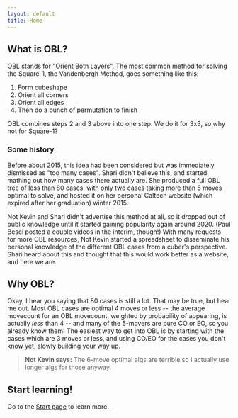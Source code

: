 ```yaml
---
layout: default
title: Home
---
```


## What is OBL?
OBL stands for "Orient Both Layers".  The most common method for solving the Square-1, the Vandenbergh Method, goes something like this:
1. Form cubeshape
2. Orient all corners
3. Orient all edges
4. Then do a bunch of permutation to finish

OBL combines steps 2 and 3 above into one step.  We do it for 3x3, so why not for Square-1?

### Some history
Before about 2015, this idea had been considered but was immediately dismissed as "too many cases".  Shari didn't believe this, and started mathing out how many cases there actually are.  She produced a full OBL tree of less than 80 cases, with only two cases taking more than 5 moves optimal to solve, and hosted it on her personal Caltech website (which expired after her graduation) winter 2015.

Not Kevin and Shari didn't advertise this method at all, so it dropped out of public knowledge until it started gaining popularity again around 2020.  (Paul Besci posted a couple videos in the interim, though!)  With many requests for more OBL resources, Not Kevin started a spreadsheet to disseminate his personal knowledge of the different OBL cases from a cuber's perspective.  Shari heard about this and thought that this would work better as a website, and here we are.

## Why OBL?
<!-- TODO hard numbers please! -->
Okay, I hear you saying that 80 cases is still a lot.  That may be true, but hear me out.  Most OBL cases are optimal 4 moves or less -- the average movecount for an OBL movecount, weighted by probability of appearing, is actually _less_ than 4 -- and many of the 5-movers are pure CO or EO, so you already know them!  The easiest way to get into OBL is by starting with the cases which are 3 moves or less, and using CO/EO for the cases you don't know yet, slowly building your way up.

> **Not Kevin says:** The 6-move optimal algs are terrible so I actually use longer algs for those anyway.



## Start learning!
Go to the [Start page](/start.html) to learn more.
